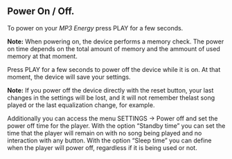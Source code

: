 ## Power On / Off.

To power on your *MP3 Energy* press PLAY for a few seconds.

**Note:** When powering on, the device performs a memory check. The power on time depends on the total amount of memory and the
ammount of used memory at that moment.

Press PLAY for a few seconds to power off the device while it is on. At that moment, the device will save your settings.

**Note:** If you power off the device directly with the reset button, your last changes in the settings will be lost, and it will not remember thelast song played or the last equalization change, for example.

Additionally you can access the menu SETTINGS -> Power off and set the power off time for the player. With the option “Standby time” you can set the time that the player will remain on with no song being played and no interaction with any button. With the option “Sleep time” you can define when the player will power off, regardless if it is being used or not.


